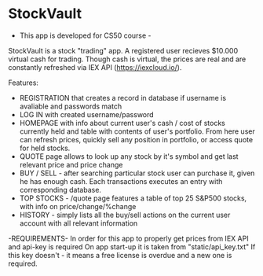 # StockVault

- This app is developed for CS50 course -

StockVault is a stock "trading" app. A registered user recieves $10.000 virtual cash for trading. Though cash is virtual, the prices are real and are constantly refreshed via IEX API (https://iexcloud.io/).

Features:
- REGISTRATION that creates a record in database if username is avaliable and passwords match
- LOG IN with created username/password
- HOMEPAGE with info about current user's cash / cost of stocks currently held and table with contents of user's portfolio. From here user can refresh prices, quickly sell any position in portfolio, or access quote for held stocks.
- QUOTE page allows to look up any stock by it's symbol and get last relevant price and price change
- BUY / SELL - after searching particular stock user can purchase it, given he has enough cash. Each transactions executes an entry with corresponding database.
- TOP STOCKS - /quote page features a table of top 25 S&P500 stocks, with info on price/change/%change
- HISTORY - simply lists all the buy/sell actions on the current user account with all relevant information

-REQUIREMENTS-
In order for this app to properly get prices from IEX API and api-key is required
On app start-up it is taken from "static/api_key.txt"
If this key doesn't - it means a free license is overdue and a new one is required. 
